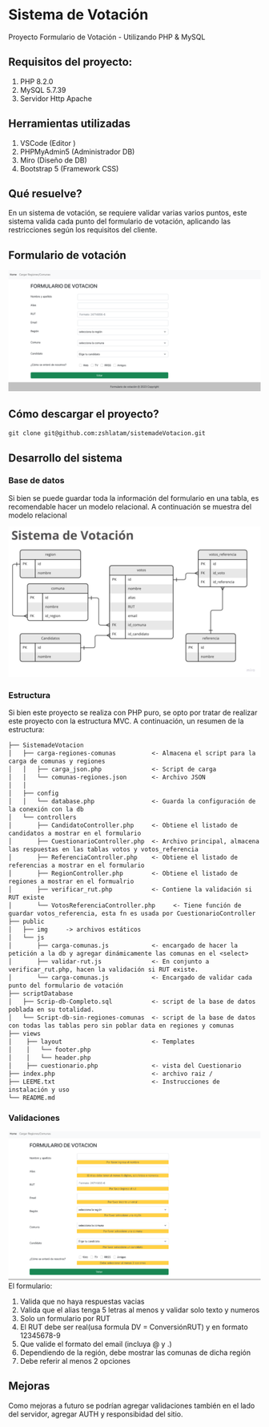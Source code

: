 # Sistema de Votación
Proyecto Formulario de Votación - Utilizando PHP &amp; MySQL

## Requisitos del proyecto:
1. PHP 8.2.0
2. MySQL 5.7.39
3. Servidor Http Apache 

## Herramientas utilizadas
1. VSCode (Editor )
2. PHPMyAdmin5 (Administrador DB)
3. Miro (Diseño de DB)
4. Bootstrap 5 (Framework CSS)

## Qué resuelve?
En un sistema de votación, se requiere validar varias varios puntos, este sistema valida cada punto del formulario de votación, aplicando las restricciones según los requisitos del cliente.

## Formulario de votación

 ![formulario](https://raw.githubusercontent.com/zshlatam/sistemadeVotacion/main/public/img/Formulario.png)

  

## Cómo descargar el proyecto?
```
git clone git@github.com:zshlatam/sistemadeVotacion.git

```
## Desarrollo del sistema

### Base de datos
Si bien se puede guardar toda la información del formulario en una tabla, es recomendable hacer un modelo relacional.
A continuación se muestra del modelo relacional

![DDBB](https://raw.githubusercontent.com/zshlatam/sistemadeVotacion/main/public/img/Diagrama-DDBB.jpg)

### Estructura 
Si bien este proyecto se realiza con PHP puro, se opto por tratar de realizar este proyecto con la estructura MVC. 
A continuación, un resumen de la estructura:

```
├── SistemadeVotacion
│   ├── carga-regiones-comunas          <- Almacena el script para la carga de comunas y regiones
│   │   ├── carga_json.php              <- Script de carga
│   │   └── comunas-regiones.json       <- Archivo JSON
│   │   
│   ├── config
│   │   └── database.php                <- Guarda la configuración de la conexión con la db
│   └── controllers
│       ├── CandidatoController.php     <- Obtiene el listado de candidatos a mostrar en el formulario
│       ├── CuestionarioController.php  <- Archivo principal, almacena las respuestas en las tablas votos y votos_referencia
│       ├── ReferenciaController.php    <- Obtiene el listado de referencias a mostrar en el formulario
│       ├── RegionController.php        <- Obtiene el listado de regiones a mostrar en el formualrio
│       ├── verificar_rut.php           <- Contiene la validación si RUT existe
│       └── VotosReferenciaController.php     <- Tiene función de guardar votos_referencia, esta fn es usada por CuestionarioController
├── public
│   ├── img     -> archivos estáticos
│   └── js
│       ├── carga-comunas.js            <- encargado de hacer la petición a la db y agregar dinámicamente las comunas en el <select>
│       ├── validar-rut.js              <- En conjunto a verificar_rut.php, hacen la validación si RUT existe. 
│       └── carga-comunas.js            <- Encargado de validar cada punto del formulario de votación
├── scriptDatabase   
│   ├── Scrip-db-Completo.sql           <- script de la base de datos poblada en su totalidad.
│   └── Script-db-sin-regiones-comunas  <- script de la base de datos con todas las tablas pero sin poblar data en regiones y comunas
├── views
│    ├── layout                         <- Templates
│    │   └── footer.php 
│    │   └── header.php 
│    ├── cuestionario.php               <- vista del Cuestionario                                           
├── index.php                           <- archivo raiz /    
├── LEEME.txt                           <- Instrucciones de instalación y uso 
└── README.md

```
### Validaciones
![Validaciones](https://raw.githubusercontent.com/zshlatam/sistemadeVotacion/main/public/img/Validaciones-formulario.png)
El formulario:
1. Valida que no haya respuestas vacias
2. Valida que el alias tenga 5 letras al menos y validar solo texto y numeros
3. Solo un formulario por RUT
4. El RUT debe ser real(usa formula DV = ConversiónRUT) y en formato 12345678-9
5. Que valide el formato del email (incluya @ y .)
6. Dependiendo de la región, debe mostrar las comunas de dicha región
7. Debe referir al menos 2 opciones

## Mejoras 
Como mejoras a futuro se podrían agregar validaciones también en el lado del servidor, agregar AUTH y responsibidad del sitio.



